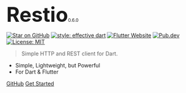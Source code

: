 <span style="font-size: 53px;font-weight: bold;">Restio</span><small>0.6.0</small>

[![Star on GitHub](https://img.shields.io/github/stars/tiagohm/restio.svg?style=flat&logo=github&colorB=deeppink&label=stars)](https://github.com/tiagohm/restio)
[![style: effective dart](https://img.shields.io/badge/style-effective_dart-40c4ff.svg)](https://github.com/tenhobi/effective_dart)
[![Flutter Website](https://img.shields.io/badge/flutter-website-deepskyblue.svg)](https://flutter.dev)
[![Pub.dev](https://img.shields.io/pub/v/restio)](https://pub.dev/packages/restio)
[![License: MIT](https://img.shields.io/badge/license-MIT-purple.svg)](https://opensource.org/licenses/MIT)

> Simple HTTP and REST client for Dart.

- Simple, Lightweight, but Powerful
- For Dart & Flutter

[GitHub](https://github.com/tiagohm/restio/)
[Get Started](gettingstarted.md)